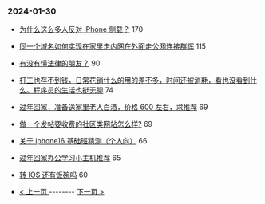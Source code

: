 ### 2024-01-30 
- [为什么这么多人反对 iPhone 侧载？](https://www.v2ex.com/t/1012660) 170
- [同一个域名如何实现在家里走内网在外面走公网连接群晖](https://www.v2ex.com/t/1012671) 115
- [有没有懂法律的朋友？](https://www.v2ex.com/t/1012663) 90
- [打工也存不到钱，日常花销什么的用的差不多，时间还被消耗，看也没看到什么。程序员的生活也挺无聊](https://www.v2ex.com/t/1012652) 74
- [过年回家，准备送家里老人白酒，价格 600 左右，求推荐](https://www.v2ex.com/t/1012668) 69
- [做一个发帖要收费的社区类网站怎么样?](https://www.v2ex.com/t/1012683) 69
- [关于 iphone16 基础班猜测（个人向）](https://www.v2ex.com/t/1012694) 66
- [过年回家办公学习小主机推荐](https://www.v2ex.com/t/1012703) 65
- [转 IOS 还有饭碗吗](https://www.v2ex.com/t/1012676) 60 

- [ < 上一页 ](https://github.com/able8/v2ex-hot-record/blob/master/2024-01-29.md) -------- [ 下一页 > ](https://github.com/able8/v2ex-hot-record/blob/master/2024-01-31.md)